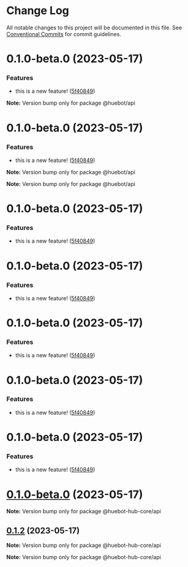 # Change Log

All notable changes to this project will be documented in this file.
See [Conventional Commits](https://conventionalcommits.org) for commit guidelines.

# 0.1.0-beta.0 (2023-05-17)

### Features

* this is a new feature! ([5f40849](https://github.com/huebot-iot/huebot/commit/5f408490468599fe47bebf866fd5aa2bec622b62))

**Note:** Version bump only for package @huebot/api

# 0.1.0-beta.0 (2023-05-17)

### Features

* this is a new feature! ([5f40849](https://github.com/huebot-iot/huebot/commit/5f408490468599fe47bebf866fd5aa2bec622b62))

**Note:** Version bump only for package @huebot/api

**Note:** Version bump only for package @huebot/api

# 0.1.0-beta.0 (2023-05-17)

### Features

* this is a new feature! ([5f40849](https://github.com/huebot-iot/huebot/commit/5f408490468599fe47bebf866fd5aa2bec622b62))

# 0.1.0-beta.0 (2023-05-17)

### Features

* this is a new feature! ([5f40849](https://github.com/huebot-iot/huebot/commit/5f408490468599fe47bebf866fd5aa2bec622b62))

# 0.1.0-beta.0 (2023-05-17)

### Features

* this is a new feature! ([5f40849](https://github.com/huebot-iot/huebot/commit/5f408490468599fe47bebf866fd5aa2bec622b62))

# 0.1.0-beta.0 (2023-05-17)

### Features

* this is a new feature! ([5f40849](https://github.com/huebot-iot/huebot/commit/5f408490468599fe47bebf866fd5aa2bec622b62))

# 0.1.0-beta.0 (2023-05-17)

### Features

* this is a new feature! ([5f40849](https://github.com/huebot-iot/huebot/commit/5f408490468599fe47bebf866fd5aa2bec622b62))

# [0.1.0-beta.0](https://github.com/huebot-iot/huebot/compare/0.1.0...0.1.0-beta.0) (2023-05-17)

**Note:** Version bump only for package @huebot-hub-core/api

## [0.1.2](https://github.com/huebot-iot/huebot/compare/0.1.0...0.1.2) (2023-05-17)

**Note:** Version bump only for package @huebot-hub-core/api

**Note:** Version bump only for package @huebot-hub-core/api
